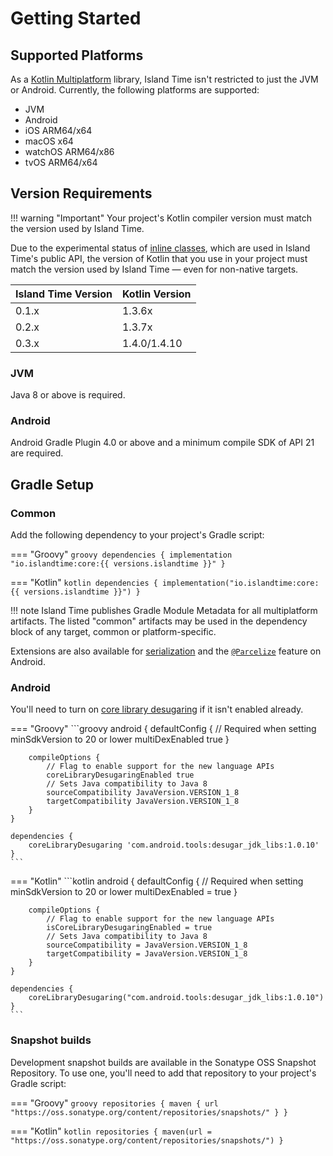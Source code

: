 # Getting Started

## Supported Platforms

As a [Kotlin Multiplatform](https://kotlinlang.org/docs/reference/multiplatform.html) library, Island Time isn't restricted to just the JVM or Android. Currently, the following platforms are supported:

- JVM
- Android
- iOS ARM64/x64
- macOS x64
- watchOS ARM64/x86
- tvOS ARM64/x64

## Version Requirements

!!! warning "Important"
    Your project's Kotlin compiler version must match the version used by Island Time.

Due to the experimental status of [inline classes](https://kotlinlang.org/docs/reference/inline-classes.html), which are used in Island Time's public API, the version of Kotlin that you use in your project must match the version used by Island Time &mdash; even for non-native targets.

| Island Time Version | Kotlin Version |
| --- | --- |
| 0.1.x | 1.3.6x |
| 0.2.x | 1.3.7x |
| 0.3.x | 1.4.0/1.4.10 |

### JVM

Java 8 or above is required.

### Android

Android Gradle Plugin 4.0 or above and a minimum compile SDK of API 21 are required.

## Gradle Setup

### Common

Add the following dependency to your project's Gradle script:

=== "Groovy"
    ```groovy
    dependencies {
        implementation "io.islandtime:core:{{ versions.islandtime }}"
    }
    ```

=== "Kotlin"
    ```kotlin
    dependencies {
        implementation("io.islandtime:core:{{ versions.islandtime }}")
    }
    ```

!!! note
    Island Time publishes Gradle Module Metadata for all multiplatform artifacts. The listed "common" artifacts may be used in the dependency block of any target, common or platform-specific.

Extensions are also available for [serialization](extensions/serialization.md) and the [`@Parcelize`](extensions/parcelize.md) feature on Android.

### Android

You'll need to turn on [core library desugaring](https://developer.android.com/studio/preview/features#j8-desugar) if it isn't enabled already.

=== "Groovy"
    ```groovy
    android {
        defaultConfig {
            // Required when setting minSdkVersion to 20 or lower
            multiDexEnabled true
        }

        compileOptions {
            // Flag to enable support for the new language APIs
            coreLibraryDesugaringEnabled true
            // Sets Java compatibility to Java 8
            sourceCompatibility JavaVersion.VERSION_1_8
            targetCompatibility JavaVersion.VERSION_1_8
        }
    }

    dependencies {
        coreLibraryDesugaring 'com.android.tools:desugar_jdk_libs:1.0.10'
    }
    ```

=== "Kotlin"
    ```kotlin
    android {
        defaultConfig {
            // Required when setting minSdkVersion to 20 or lower
            multiDexEnabled = true
        }

        compileOptions {
            // Flag to enable support for the new language APIs
            isCoreLibraryDesugaringEnabled = true
            // Sets Java compatibility to Java 8
            sourceCompatibility = JavaVersion.VERSION_1_8
            targetCompatibility = JavaVersion.VERSION_1_8
        }
    }

    dependencies {
        coreLibraryDesugaring("com.android.tools:desugar_jdk_libs:1.0.10")
    }
    ```

### Snapshot builds

Development snapshot builds are available in the Sonatype OSS Snapshot Repository. To use one, you'll need to add that repository to your project's Gradle script:

=== "Groovy"
    ```groovy
    repositories {
        maven { url "https://oss.sonatype.org/content/repositories/snapshots/" }
    }
    ```

=== "Kotlin"
    ```kotlin
    repositories {
        maven(url = "https://oss.sonatype.org/content/repositories/snapshots/")
    }
    ```
